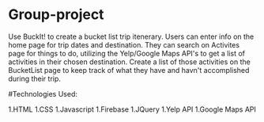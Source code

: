 # Group-project

Use BuckIt! to create a bucket list trip itenerary. Users can enter info on the home page for trip dates and destination. They can search on Activites page for things to do, utilizing the Yelp/Google Maps API's to get a list of activities in their chosen destination. Create a list of those activities on the BucketList page to keep track of what they have and havn't accomplished during their trip.


#Technologies Used: 

1.HTML
1.CSS
1.Javascript
1.Firebase
1.JQuery
1.Yelp API
1.Google Maps API
